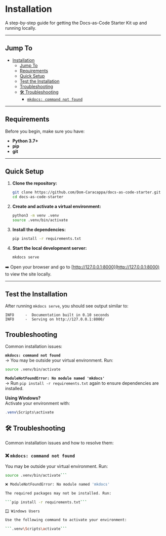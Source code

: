 # Installation

A step-by-step guide for getting the Docs-as-Code Starter Kit up and running locally.

---

## Jump To

- [Installation](#installation)
  - [Jump To](#jump-to)
  - [Requirements](#requirements)
  - [Quick Setup](#quick-setup)
  - [Test the Installation](#test-the-installation)
  - [Troubleshooting](#troubleshooting)
  - [🛠 Troubleshooting](#-troubleshooting)
    - [ `mkdocs: command not found`](#-mkdocs-command-not-found)
 
  

---

## Requirements

Before you begin, make sure you have:

- **Python 3.7+**
- **pip**
- **git**

---

## Quick Setup

1. **Clone the repository:**

    ```bash
    git clone https://github.com/Dom-Caracappa/docs-as-code-starter.git
    cd docs-as-code-starter
    ```

2. **Create and activate a virtual environment:**

    ```bash
    python3 -m venv .venv
    source .venv/bin/activate
    ```

3. **Install the dependencies:**

    ```bash
    pip install -r requirements.txt
    ```

4. **Start the local development server:**

    ```bash
    mkdocs serve
    ```

➡️ Open your browser and go to [http://127.0.0.1:8000](http://127.0.0.1:8000) to view the site locally.

---

## Test the Installation

After running `mkdocs serve`, you should see output similar to:

```text
INFO     -  Documentation built in 0.10 seconds
INFO     -  Serving on http://127.0.0.1:8000/
```

## Troubleshooting

Common installation issues:

**`mkdocs: command not found`**  
→ You may be outside your virtual environment. Run:

```bash
source .venv/bin/activate
```

**`ModuleNotFoundError: No module named 'mkdocs'`**  
→ Run `pip install -r requirements.txt` again to ensure dependencies are installed.

**Using Windows?**  
Activate your environment with:

```powershell
.venv\Scripts\activate
```


## 🛠 Troubleshooting

Common installation issues and how to resolve them:

### ❌ `mkdocs: command not found`

You may be outside your virtual environment. Run:

```bash
source .venv/bin/activate```

❌ ModuleNotFoundError: No module named 'mkdocs'

The required packages may not be installed. Run:

```pip install -r requirements.txt```

🪟 Windows Users

Use the following command to activate your environment:

```.venv\Scripts\activate```

